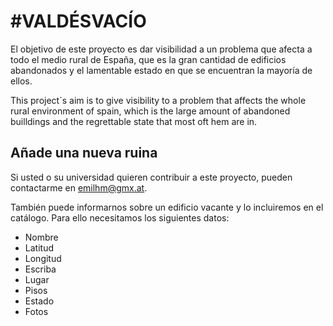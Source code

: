 # #VALDÉSVACÍO


El objetivo de este proyecto es dar visibilidad a un problema que afecta a todo el medio rural de España, que es la gran cantidad de edificios abandonados y el lamentable estado en que se encuentran la mayoría de ellos.

This project´s aim is to give visibility to a problem that affects the whole rural environment of spain, which is the large amount of abandoned builldings and the regrettable state that most oft hem are in.


## Añade una nueva ruina


Si usted o su universidad quieren contribuir a este proyecto, pueden contactarme en <a href="mailto:emilhm@gmx.at?subject=Nueva%20ruina">emilhm@gmx.at</a>.

También puede informarnos sobre un edificio vacante y lo incluiremos en el catálogo. Para ello necesitamos los siguientes datos:

 <ul>
   <li>Nombre</li>
<li>Latitud</li>
<li>Longitud</li>
<li>Escriba</li>
<li>Lugar</li>
<li>Pisos</li>
<li>Estado</li>
<li>Fotos</li>
            </ul>
